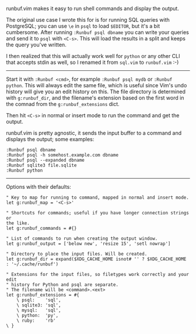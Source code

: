 runbuf.vim makes it easy to run shell commands and display the output.

The original use case I wrote this for is for running SQL queries with
PostgreSQL; you can use `\e` in `psql` to load `$EDITOR`, but it's a bit
cumbersome. After running `:Runbuf psql dbname` you can write your queries and
send it to `psql` with `<C-s>`. This will load the results in a split and keeps
the query you've written.

I then realized that this will actually work well for `python` or any other CLI
that accepts stdin as well, so I renamed it from `sql.vim` to `runbuf.vim` :-)

---

Start it with `:Runbuf <cmd>`, for example `:Runbuf psql mydb` or `:Runbuf
python`. This will always edit the same file, which is useful since Vim's undo
history will give you an edit history on this. The file directory is determined
with `g:runbuf_dir`, and the filename's extension based on the first word in
the comnad from the `g:runbuf_extensions` dict.

Then hit `<C-s>` in normal or insert mode to run the command and get the output.

runbuf.vim is pretty agnostic, it sends the input buffer to a command and
displays the output; some examples:

    :Runbuf psql dbname
    :Runbuf psql -h somehost.example.com dbname
    :Runbuf psql --expanded dbname
    :Runbuf sqlite3 file.sqlite
    :Runbuf python

---

Options with their defaults:

    " Key to map for running to command, mapped in normal and insert mode.
    let g:runbuf_map = '<C-s>'

    " Shortcuts for commands; useful if you have longer connection strings or
    the like.
    let g:runbuf_commands = #{}

    " List of commands to run when creating the output window.
    let g:runbuf_output = ['below new', 'resize 15', 'setl nowrap']

    " Directory to place the input files. Will be created.
    let g:runbuf_dir = expand($XDG_CACHE_HOME isnot# '' ? $XDG_CACHE_HOME : '~/.cache/runbuf')

    " Extensions for the input files, so filetypes work correctly and your edit
    " history for Python and psql are separate.
    " The filename will be <command>.<ext>
    let g:runbuf_extensions = #{
        \ psql:    'sql',
        \ sqlite3: 'sql',
        \ mysql:   'sql',
        \ python:  'py',
        \ ruby:    'rb'
    \ }

